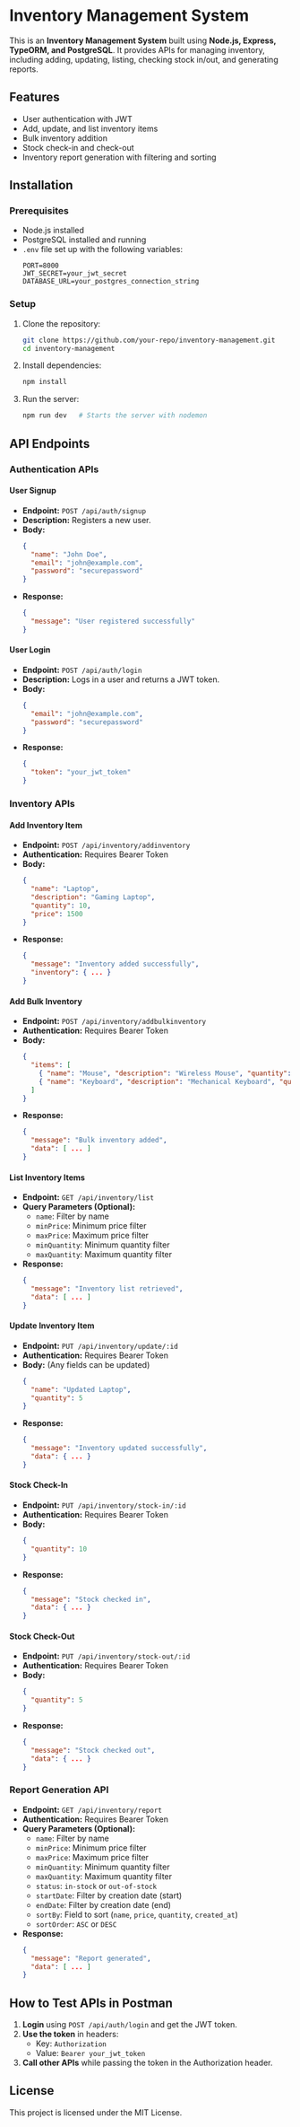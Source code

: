 # Inventory Management System

This is an **Inventory Management System** built using **Node.js, Express, TypeORM, and PostgreSQL**. It provides APIs for managing inventory, including adding, updating, listing, checking stock in/out, and generating reports.

## Features
- User authentication with JWT
- Add, update, and list inventory items
- Bulk inventory addition
- Stock check-in and check-out
- Inventory report generation with filtering and sorting

## Installation

### Prerequisites
- Node.js installed
- PostgreSQL installed and running
- `.env` file set up with the following variables:
  ```env
  PORT=8000
  JWT_SECRET=your_jwt_secret
  DATABASE_URL=your_postgres_connection_string
  ```

### Setup
1. Clone the repository:
   ```sh
   git clone https://github.com/your-repo/inventory-management.git
   cd inventory-management
   ```
2. Install dependencies:
   ```sh
   npm install
   ```
3. Run the server:
   ```sh
   npm run dev   # Starts the server with nodemon
   ```

## API Endpoints

### **Authentication APIs**

#### **User Signup**
- **Endpoint:** `POST /api/auth/signup`
- **Description:** Registers a new user.
- **Body:**
  ```json
  {
    "name": "John Doe",
    "email": "john@example.com",
    "password": "securepassword"
  }
  ```
- **Response:**
  ```json
  {
    "message": "User registered successfully"
  }
  ```

#### **User Login**
- **Endpoint:** `POST /api/auth/login`
- **Description:** Logs in a user and returns a JWT token.
- **Body:**
  ```json
  {
    "email": "john@example.com",
    "password": "securepassword"
  }
  ```
- **Response:**
  ```json
  {
    "token": "your_jwt_token"
  }
  ```

### **Inventory APIs**

#### **Add Inventory Item**
- **Endpoint:** `POST /api/inventory/addinventory`
- **Authentication:** Requires Bearer Token
- **Body:**
  ```json
  {
    "name": "Laptop",
    "description": "Gaming Laptop",
    "quantity": 10,
    "price": 1500
  }
  ```
- **Response:**
  ```json
  {
    "message": "Inventory added successfully",
    "inventory": { ... }
  }
  ```

#### **Add Bulk Inventory**
- **Endpoint:** `POST /api/inventory/addbulkinventory`
- **Authentication:** Requires Bearer Token
- **Body:**
  ```json
  {
    "items": [
      { "name": "Mouse", "description": "Wireless Mouse", "quantity": 50, "price": 20 },
      { "name": "Keyboard", "description": "Mechanical Keyboard", "quantity": 30, "price": 80 }
    ]
  }
  ```
- **Response:**
  ```json
  {
    "message": "Bulk inventory added",
    "data": [ ... ]
  }
  ```

#### **List Inventory Items**
- **Endpoint:** `GET /api/inventory/list`
- **Query Parameters (Optional):**
  - `name`: Filter by name
  - `minPrice`: Minimum price filter
  - `maxPrice`: Maximum price filter
  - `minQuantity`: Minimum quantity filter
  - `maxQuantity`: Maximum quantity filter
- **Response:**
  ```json
  {
    "message": "Inventory list retrieved",
    "data": [ ... ]
  }
  ```

#### **Update Inventory Item**
- **Endpoint:** `PUT /api/inventory/update/:id`
- **Authentication:** Requires Bearer Token
- **Body:** (Any fields can be updated)
  ```json
  {
    "name": "Updated Laptop",
    "quantity": 5
  }
  ```
- **Response:**
  ```json
  {
    "message": "Inventory updated successfully",
    "data": { ... }
  }
  ```

#### **Stock Check-In**
- **Endpoint:** `PUT /api/inventory/stock-in/:id`
- **Authentication:** Requires Bearer Token
- **Body:**
  ```json
  {
    "quantity": 10
  }
  ```
- **Response:**
  ```json
  {
    "message": "Stock checked in",
    "data": { ... }
  }
  ```

#### **Stock Check-Out**
- **Endpoint:** `PUT /api/inventory/stock-out/:id`
- **Authentication:** Requires Bearer Token
- **Body:**
  ```json
  {
    "quantity": 5
  }
  ```
- **Response:**
  ```json
  {
    "message": "Stock checked out",
    "data": { ... }
  }
  ```

### **Report Generation API**
- **Endpoint:** `GET /api/inventory/report`
- **Authentication:** Requires Bearer Token
- **Query Parameters (Optional):**
  - `name`: Filter by name
  - `minPrice`: Minimum price filter
  - `maxPrice`: Maximum price filter
  - `minQuantity`: Minimum quantity filter
  - `maxQuantity`: Maximum quantity filter
  - `status`: `in-stock` or `out-of-stock`
  - `startDate`: Filter by creation date (start)
  - `endDate`: Filter by creation date (end)
  - `sortBy`: Field to sort (`name`, `price`, `quantity`, `created_at`)
  - `sortOrder`: `ASC` or `DESC`
- **Response:**
  ```json
  {
    "message": "Report generated",
    "data": [ ... ]
  }
  ```

## How to Test APIs in Postman
1. **Login** using `POST /api/auth/login` and get the JWT token.
2. **Use the token** in headers:
   - Key: `Authorization`
   - Value: `Bearer your_jwt_token`
3. **Call other APIs** while passing the token in the Authorization header.

## License
This project is licensed under the MIT License.





